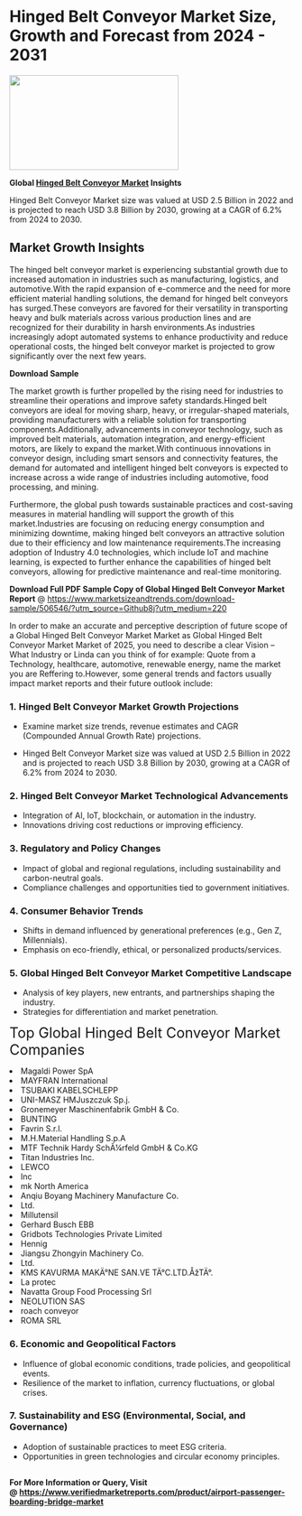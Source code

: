 <H1>Hinged Belt Conveyor Market Size, Growth and Forecast from 2024 - 2031</H1><img class="aligncenter size-medium wp-image-584254" src="https://thirdeyenews.in/wp-content/uploads/2024/09/Global-Market-Research-300x168.jpeg" alt="" width="300" height="168" /><p><strong>Global&nbsp;<a href="https://www.marketsizeandtrends.com/download-sample/506546/?utm_source=Github8j?utm_medium=220">Hinged Belt Conveyor Market</a> Insights</strong></p><p>Hinged Belt Conveyor Market size was valued at USD 2.5 Billion in 2022 and is projected to reach USD 3.8 Billion by 2030, growing at a CAGR of 6.2% from 2024 to 2030.</p><p><h2>Market Growth Insights</h2> <p>The hinged belt conveyor market is experiencing substantial growth due to increased automation in industries such as manufacturing, logistics, and automotive.With the rapid expansion of e-commerce and the need for more efficient material handling solutions, the demand for hinged belt conveyors has surged.These conveyors are favored for their versatility in transporting heavy and bulk materials across various production lines and are recognized for their durability in harsh environments.As industries increasingly adopt automated systems to enhance productivity and reduce operational costs, the hinged belt conveyor market is projected to grow significantly over the next few years.</p> <p><strong>Download Sample</strong></p> <p>The market growth is further propelled by the rising need for industries to streamline their operations and improve safety standards.Hinged belt conveyors are ideal for moving sharp, heavy, or irregular-shaped materials, providing manufacturers with a reliable solution for transporting components.Additionally, advancements in conveyor technology, such as improved belt materials, automation integration, and energy-efficient motors, are likely to expand the market.With continuous innovations in conveyor design, including smart sensors and connectivity features, the demand for automated and intelligent hinged belt conveyors is expected to increase across a wide range of industries including automotive, food processing, and mining.</p> <p>Furthermore, the global push towards sustainable practices and cost-saving measures in material handling will support the growth of this market.Industries are focusing on reducing energy consumption and minimizing downtime, making hinged belt conveyors an attractive solution due to their efficiency and low maintenance requirements.The increasing adoption of Industry 4.0 technologies, which include IoT and machine learning, is expected to further enhance the capabilities of hinged belt conveyors, allowing for predictive maintenance and real-time monitoring.</p> <p><span class=""><strong>Download Full PDF Sample Copy of Global Hinged Belt Conveyor Market Report</strong> @ <a href="https://www.marketsizeandtrends.com/download-sample/506546/?utm_source=Github8j?utm_medium=220" target="_blank">https://www.marketsizeandtrends.com/download-sample/506546/?utm_source=Github8j?utm_medium=220</a></span></p><p>In order to make an accurate and perceptive description of future scope of a Global&nbsp;Hinged Belt Conveyor Market Market as Global&nbsp;Hinged Belt Conveyor Market Market of 2025, you need to describe a clear Vision &ndash; What Industry or Linda can you think of for example: Quote from a Technology, healthcare, automotive, renewable energy, name the market you are Reffering to.However, some general trends and factors usually impact market reports and their future outlook include:</p><h3>1.&nbsp;<strong>Hinged Belt Conveyor Market Growth Projections</strong></h3><ul><li>Examine market size trends, revenue estimates and CAGR (Compounded Annual Growth Rate) projections.</li><li><p>Hinged Belt Conveyor Market size was valued at USD 2.5 Billion in 2022 and is projected to reach USD 3.8 Billion by 2030, growing at a CAGR of 6.2% from 2024 to 2030.</p></li></ul><h3>2.&nbsp;<strong>Hinged Belt Conveyor Market Technological Advancements</strong></h3><ul><li>Integration of AI, IoT, blockchain, or automation in the industry.</li><li>Innovations driving cost reductions or improving efficiency.</li></ul><h3>3.&nbsp;<strong>Regulatory and Policy Changes</strong></h3><ul><li>Impact of global and regional regulations, including sustainability and carbon-neutral goals.</li><li>Compliance challenges and opportunities tied to government initiatives.</li></ul><h3>4.&nbsp;<strong>Consumer Behavior Trends</strong></h3><ul><li>Shifts in demand influenced by generational preferences (e.g., Gen Z, Millennials).</li><li>Emphasis on eco-friendly, ethical, or personalized products/services.</li></ul><h3>5.&nbsp;<strong>Global Hinged Belt Conveyor Market Competitive Landscape</strong></h3><ul><li>Analysis of key players, new entrants, and partnerships shaping the industry.</li><li>Strategies for differentiation and market penetration.</li></ul><p data-pm-slice="1 1 []"><span style="color: inherit; font-family: inherit; font-size: 25px;">Top Global Hinged Belt Conveyor Market Companies</span></p><div class="" data-test-id=""><p><li>Magaldi Power SpA</li><li> MAYFRAN International</li><li> TSUBAKI KABELSCHLEPP</li><li> UNI-MASZ HMJuszczuk Sp.j.</li><li> Gronemeyer Maschinenfabrik GmbH & Co.</li><li> BUNTING</li><li> Favrin S.r.l.</li><li> M.H.Material Handling S.p.A</li><li> MTF Technik Hardy SchÃ¼rfeld GmbH & Co.KG</li><li> Titan Industries Inc.</li><li> LEWCO</li><li> Inc</li><li> mk North America</li><li> Anqiu Boyang Machinery Manufacture Co.</li><li> Ltd.</li><li> Millutensil</li><li> Gerhard Busch EBB</li><li> Gridbots Technologies Private Limited</li><li> Hennig</li><li> Jiangsu Zhongyin Machinery Co.</li><li> Ltd.</li><li> KMS KAVURMA MAKÄ°NE SAN.VE TÄ°C.LTD.ÅžTÄ°.</li><li> La protec</li><li> Navatta Group Food Processing Srl</li><li> NEOLUTION SAS</li><li> roach conveyor</li><li> ROMA SRL</li></p></div><h3>6.&nbsp;<strong>Economic and Geopolitical Factors</strong></h3><ul><li>Influence of global economic conditions, trade policies, and geopolitical events.</li><li>Resilience of the market to inflation, currency fluctuations, or global crises.</li></ul><h3>7.&nbsp;<strong>Sustainability and ESG (Environmental, Social, and Governance)</strong></h3><ul><li>Adoption of sustainable practices to meet ESG criteria.</li><li>Opportunities in green technologies and circular economy principles.</li></ul><h2><strong style="font-size: 14px;">For More Information or Query, Visit @&nbsp;</strong><a style="background-color: #ffffff; font-size: 14px;" href="https://www.marketsizeandtrends.com/report/hinged-belt-conveyor-market/" target="_blank">https://www.verifiedmarketreports.com/product/airport-passenger-boarding-bridge-market</a></h2>